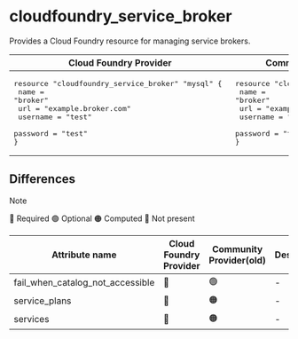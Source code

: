 # cloudfoundry_service_broker

Provides a Cloud Foundry resource for managing service brokers.

|  Cloud Foundry Provider |Community Cloudfoundry Provider |
| -- | -- |
|  <pre>resource "cloudfoundry_service_broker" "mysql" { </br>  name     = "broker"</br>  url      = "example.broker.com"</br>  username = "test"</br>  password = "test"</br>}</br></pre> |<pre>resource "cloudfoundry_service_broker" "mysql" { </br>  name     = "broker"</br>  url      = "example.broker.com"</br>  username = "test"</br>  password = "test"</br>}</br></pre> |

## Differences
> [!NOTE]  
> 🔵 Required  🟢 Optional 🟠 Computed  🔴 Not present

| Attribute name| Cloud Foundry Provider|  Community Provider(old) | Description
|---| ---| ---| ---| 
|fail_when_catalog_not_accessible | 🔴|  🟢  | - |
|service_plans  |   🔴 |🟠| - |
|services  |   🔴 |🟠| - | 